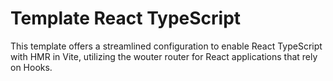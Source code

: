 # Template React TypeScript

This template offers a streamlined configuration to enable React TypeScript with HMR in Vite, utilizing the wouter router for React applications that rely on Hooks.
